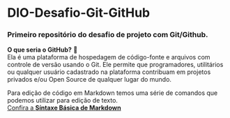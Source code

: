 # DIO-Desafio-Git-GitHub
### Primeiro repositório do desafio de projeto com Git/Github.

**O que seria o GitHub?** 💭  
Ela é uma plataforma de hospedagem de código-fonte e arquivos com controle de versão usando o Git. Ele permite que programadores, utilitários ou qualquer usuário cadastrado na plataforma contribuam em projetos privados e/ou Open Source de qualquer lugar do mundo.

Para edição de código em Markdown temos uma série de comandos que podemos utilizar para edição de texto.  
[Confira a **Síntaxe Básica de Markdown**](https://www.markdownguide.org/extended-syntax)

